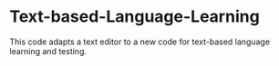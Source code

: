 # Text-based-Language-Learning
This code adapts a text editor to a new code for text-based language learning and testing.
